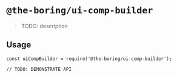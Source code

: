 # `@the-boring/ui-comp-builder`

> TODO: description

## Usage

```
const uiCompBuilder = require('@the-boring/ui-comp-builder');

// TODO: DEMONSTRATE API
```
